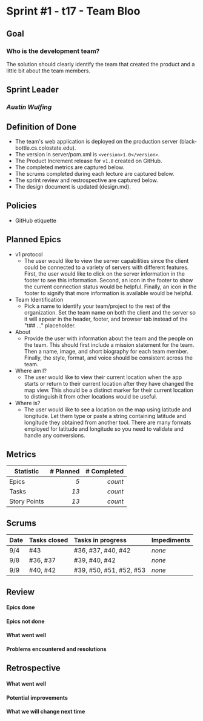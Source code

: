 # Sprint #1 - t17 - Team Bloo

## Goal
### Who is the development team?
The solution should clearly identify the team that created the product and a little bit about the team members.

## Sprint Leader
### *Austin Wulfing*

## Definition of Done

* The team's web application is deployed on the production server (black-bottle.cs.colostate.edu).
* The version in server/pom.xml is `<version>1.0</version>`.
* The Product Increment release for `v1.0` created on GitHub.
* The completed metrics are captured below.
* The scrums completed during each lecture are captured below.
* The sprint review and restrospective are captured below.
* The design document is updated (design.md).


## Policies

* GitHub etiquette


## Planned Epics

* v1 protocol
    - The user would like to view the server capabilities since the client could be connected to a variety of servers with different features. First, the user would like to click on the server information in the footer to see this information. Second, an icon in the footer to show the current connection status would be helpful. Finally, an icon in the footer to signify that more information is available would be helpful.
* Team Identification
    - Pick a name to identify your team/project to the rest of the organization. Set the team name on both the client and the server so it will appear in the header, footer, and browser tab instead of the "t## ..." placeholder.
* About
    - Provide the user with information about the team and the people on the team. This should first include a mission statement for the team. Then a name, image, and short biography for each team member. Finally, the style, format, and voice should be consistent across the team.
* Where am I?
    - The user would like to view their current location when the app starts or return to their current location after they have changed the map view. This should be a distinct marker for their current location to distinguish it from other locations would be useful.
* Where is?
    - The user would like to see a location on the map using latitude and longitude. Let them type or paste a string containing latitude and longitude they obtained from another tool. There are many formats employed for latitude and longitude so you need to validate and handle any conversions.


## Metrics

| Statistic | # Planned | # Completed |
| --- | ---: | ---: |
| Epics | *5* | *count* |
| Tasks |  *13*   | *count* | 
| Story Points |  *13*  | *count* | 


## Scrums

| Date | Tasks closed  | Tasks in progress | Impediments |
| :--- | :--- | :--- | :--- |
| 9/4 | #43 | #36, #37, #40, #42 | *none* | 
| 9/8 | #36, #37 | #39, #40, #42 | *none* |
| 9/9 | #40, #42 | #39, #50, #51, #52, #53 | *none* |


## Review

#### Epics done  

#### Epics not done 

#### What went well

#### Problems encountered and resolutions


## Retrospective

#### What went well

#### Potential improvements

#### What we will change next time
